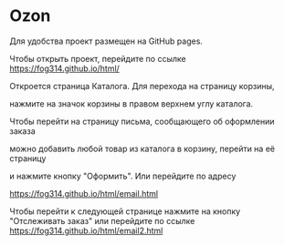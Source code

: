# Ozon
Для удобства проект размещен на GitHub pages.

Чтобы открыть проект, перейдите по ссылке https://fog314.github.io/html/

Откроется страница Каталога. Для перехода на страницу корзины,

нажмите на значок корзины в правом верхнем углу каталога.

Чтобы перейти на страницу письма, сообщающего об оформлении заказа

можно добавить любой товар из каталога в корзину, перейти на её страницу

и нажмите кнопку "Оформить". Или перейдите по адресу 

https://fog314.github.io/html/email.html

Чтобы перейти к следующей странице нажмите на кнопку
"Отслеживать заказ" или перейдите по ссылке https://fog314.github.io/html/email2.html
